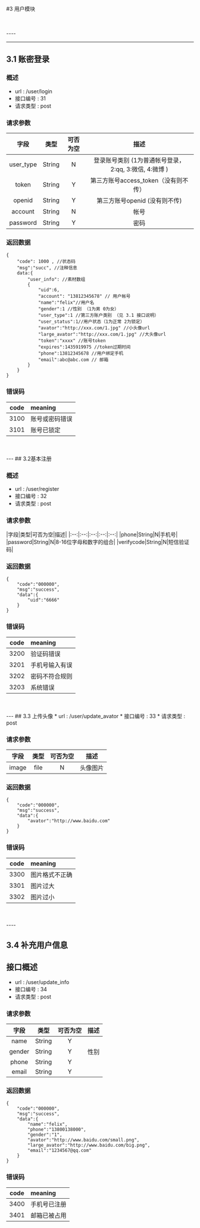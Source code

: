 #3 用户模块

<br>
<br>
----

---
## 3.1 账密登录

### 概述
* url : /user/login
* 接口编号 : 31
* 请求类型 : post

### 请求参数           
|字段|类型|可否为空|描述|
|:--:|:--:|:--:|:--:|
| user_type |String|N|登录账号类别 (1为普通帐号登录，2:qq, 3:微信, 4:微博 )|
| token |String|Y|第三方账号access_token（没有则不传）|
| openid |String|Y|第三方账号openid (没有则不传)|
| account |String|N|帐号|
| password |String|Y|密码|


### 返回数据


```
{
	"code": 1000 , //状态码
	"msg":"succ", //注释信息
	data:{
		"user_info": //素材数组
		{
			"uid":6,
			"account": "13812345678" // 用户帐号
			"name":"felix"//用户名
			"gender":1 //性别 （1为男 0为女）
			"user_type":1 //第三方账户类别 （见 3.1 接口说明）
			"user_status":1//用户状态（1为正常 2为锁定）
			"avator":"http://xxx.com/1.jpg" //小头像url
			"large_avator":"http://xxx.com/1.jpg" //大头像url
			"token":"xxxx" //账号token
			"expires":1435919975 //token过期时间
			"phone":13812345678 //用户绑定手机
			"email":abc@abc.com // 邮箱
		}
	}
}
```

### 错误码

|code|meaning|
|:--:|:--|
|3100|账号或密码错误|
|3101|账号已锁定|

<br>
<br>
---
## 3.2基本注册

### 概述
* url : /user/register
* 接口编号 : 32
* 请求类型 : post

### 请求参数

|字段|类型|可否为空|描述|
|:--:|:--:|:--:|:--:|:--:|
|phone|String|N|手机号|
|password|String|N|8-16位字母和数字的组合|
|verifycode|String|N|短信验证码|

### 返回数据

```
{
    "code":"000000",
    "msg":"success",
    "data":{
        "uid":"6666"
    }
}
```

### 错误码

|code|meaning|
|:--:|:--|
|3200|验证码错误|
|3201|手机号输入有误|
|3202|密码不符合规则|
|3203|系统错误|

<br>
<br>
---
## 3.3 上传头像
* url : /user/update_avator
* 接口编号 : 33
* 请求类型 : post

### 请求参数


|字段|类型|可否为空|描述|
|:--:|:--:|:--:|:--:|
|image|file|N|头像图片|

### 返回数据


```
{
    "code":"000000",
    "msg":"success",
    "data":{
        "avator":"http://www.baidu.com"
    }
}
```

### 错误码


|code|meaning|
|:--:|:--|
|3300|图片格式不正确|
|3301|图片过大|
|3302|图片过小|

<br>
<br>
----

## 3.4 补充用户信息

## 接口概述

* url : /user/update_info
* 接口编号 : 34
* 请求类型 : post

###  请求参数

|字段|类型|可否为空|描述|
|:--:|:--:|:--:|:--:|
|name|String|Y||
|gender|String|Y|性别|
|phone|String|Y||
|email|String|Y|

### 返回数据


```
{
    "code":"000000",
    "msg":"success",
    "data":{
        "name":"felix",
        "phone":"13800138000",
        "gender":"1",
        "avator":"http://www.baidu.com/small.png",
        "large_avator":"http://www.baidu.com/big.png",
        "email":"1234567@qq.com"
    }
}
```

### 错误码


|code|meaning|
|:--:|:--|
|3400|手机号已注册|
|3401|邮箱已被占用|
